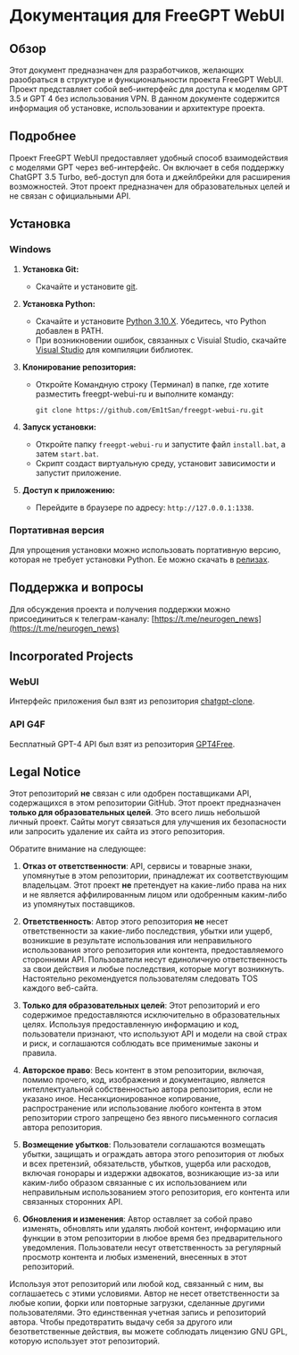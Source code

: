# Документация для FreeGPT WebUI

## Обзор

Этот документ предназначен для разработчиков, желающих разобраться в структуре и функциональности проекта FreeGPT WebUI. Проект представляет собой веб-интерфейс для доступа к моделям GPT 3.5 и GPT 4 без использования VPN. В данном документе содержится информация об установке, использовании и архитектуре проекта.

## Подробнее

Проект FreeGPT WebUI предоставляет удобный способ взаимодействия с моделями GPT через веб-интерфейс. Он включает в себя поддержку ChatGPT 3.5 Turbo, веб-доступ для бота и джейлбрейки для расширения возможностей.  Этот проект предназначен для образовательных целей и не связан с официальными API.

## Установка

### Windows

1.  **Установка Git:**
    *   Скачайте и установите [git](https://git-scm.com/download/win).

2.  **Установка Python:**
    *   Скачайте и установите [Python 3.10.X](https://www.python.org/downloads/). Убедитесь, что Python добавлен в PATH.
    *   При возникновении ошибок, связанных с Visuial Studio, скачайте [Visual Studio](https://visualstudio.microsoft.com/ru/downloads/) для компиляции библиотек.

3.  **Клонирование репозитория:**
    *   Откройте Командную строку (Терминал) в папке, где хотите разместить freegpt-webui-ru и выполните команду:

        ```
        git clone https://github.com/Em1tSan/freegpt-webui-ru.git
        ```

4.  **Запуск установки:**
    *   Откройте папку `freegpt-webui-ru` и запустите файл `install.bat`, а затем `start.bat`.
    *   Скрипт создаст виртуальную среду, установит зависимости и запустит приложение.

5.  **Доступ к приложению:**
    *   Перейдите в браузере по адресу: `http://127.0.0.1:1338`.

### Портативная версия

Для упрощения установки можно использовать портативную версию, которая не требует установки Python. Ее можно скачать в [релизах](https://github.com/Em1tSan/freegpt-webui-ru/releases).

## Поддержка и вопросы

Для обсуждения проекта и получения поддержки можно присоединиться к телеграм-каналу: [https://t.me/neurogen_news](https://t.me/neurogen_news)

## Incorporated Projects

### WebUI

Интерфейс приложения был взят из репозитория [chatgpt-clone](https://github.com/xtekky/chatgpt-clone).

### API G4F

Бесплатный GPT-4 API был взят из репозитория [GPT4Free](https://github.com/xtekky/gpt4free).

## Legal Notice

Этот репозиторий **не** связан с или одобрен поставщиками API, содержащихся в этом репозитории GitHub. Этот проект предназначен **только для образовательных целей**. Это всего лишь небольшой личный проект. Сайты могут связаться для улучшения их безопасности или запросить удаление их сайта из этого репозитория.

Обратите внимание на следующее:

1.  **Отказ от ответственности**: API, сервисы и товарные знаки, упомянутые в этом репозитории, принадлежат их соответствующим владельцам. Этот проект **не** претендует на какие-либо права на них и не является аффилированным лицом или одобренным каким-либо из упомянутых поставщиков.

2.  **Ответственность**: Автор этого репозитория **не** несет ответственности за какие-либо последствия, убытки или ущерб, возникшие в результате использования или неправильного использования этого репозитория или контента, предоставляемого сторонними API. Пользователи несут единоличную ответственность за свои действия и любые последствия, которые могут возникнуть. Настоятельно рекомендуется пользователям следовать TOS каждого веб-сайта.

3.  **Только для образовательных целей**: Этот репозиторий и его содержимое предоставляются исключительно в образовательных целях. Используя предоставленную информацию и код, пользователи признают, что используют API и модели на свой страх и риск, и соглашаются соблюдать все применимые законы и правила.

4.  **Авторское право**: Весь контент в этом репозитории, включая, помимо прочего, код, изображения и документацию, является интеллектуальной собственностью автора репозитория, если не указано иное. Несанкционированное копирование, распространение или использование любого контента в этом репозитории строго запрещено без явного письменного согласия автора репозитория.

5.  **Возмещение убытков**: Пользователи соглашаются возмещать убытки, защищать и ограждать автора этого репозитория от любых и всех претензий, обязательств, убытков, ущерба или расходов, включая гонорары и издержки адвокатов, возникающие из-за или каким-либо образом связанные с их использованием или неправильным использованием этого репозитория, его контента или связанных сторонних API.

6.  **Обновления и изменения**: Автор оставляет за собой право изменять, обновлять или удалять любой контент, информацию или функции в этом репозитории в любое время без предварительного уведомления. Пользователи несут ответственность за регулярный просмотр контента и любых изменений, внесенных в этот репозиторий.

Используя этот репозиторий или любой код, связанный с ним, вы соглашаетесь с этими условиями. Автор не несет ответственности за любые копии, форки или повторные загрузки, сделанные другими пользователями. Это единственная учетная запись и репозиторий автора. Чтобы предотвратить выдачу себя за другого или безответственные действия, вы можете соблюдать лицензию GNU GPL, которую использует этот репозиторий.
